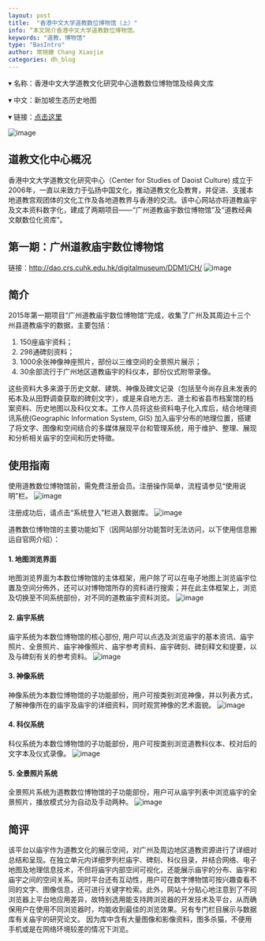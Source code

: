 ```yaml
---
layout: post
title:  "香港中文大学道教数位博物馆（上）"
info: “本文简介香港中文大学道教数位博物馆。
keywords: "道教，博物馆"
type: "BasIntro"
author: 常晓婕 Chang Xiaojie
categories: dh_blog
---
```


▾ 名称：香港中文大学道教文化研究中心道教数位博物馆及经典文库

▾ 中文：新加坡生态历史地图

▾ 链接：[点击这里](http://dao.crs.cuhk.edu.hk/digitalmuseum/CH/)

![image](https://raw.githubusercontent.com/DHHD2022/DHHD2022.GitHub.io/main/pics/2022-07-07/CUHK1.png)

## 道教文化中心概况
香港中文大学道教文化研究中心（Center for Studies of Daoist Culture) 成立于2006年，一直以来致力于弘扬中国文化，推动道教文化及教育，并促进、支援本地道教宫观团体的文化工作及各地道教界与香港的交流。该中心网站亦将道教庙宇及文本资料数字化，建成了两期项目——“广州道教庙宇数位博物馆”及“道教经典文献数位化资库”。

## 第一期：广州道教庙宇数位博物馆
链接：http://dao.crs.cuhk.edu.hk/digitalmuseum/DDM1/CH/
![image](https://raw.githubusercontent.com/DHHD2022/DHHD2022.GitHub.io/main/pics/2022-07-07/CUHK2.png)

## 简介
2015年第一期项目“广州道教庙宇数位博物馆”完成，收集了广州及其周边十三个州县道教庙宇的数据，主要包括：

1. 150座庙宇资料；
2. 298通碑刻资料；
3. 1000余张神像神座照片，部份以三维空间的全景照片展示；
4. 30余部流行于广州地区道教庙宇的科仪本，部份仪式附带录像。

这些资料大多来源于历史文献、建筑、神像及碑文记录（包括至今尚存且未发表的拓本及从田野调查获取的碑刻文字），或是来自地方志、道士和省县市档案馆的档案资料、历史地图以及科仪文本。工作人员将这些资料电子化入库后，结合地理资讯系统(Geographic Information System, GIS) 加入庙宇分布的地理位置，搭建了将文字、图像和空间结合的多媒体展现平台和管理系统，用于维护、整理、展现和分析相关庙宇的空间和历史特徵。

## 使用指南
使用道教数位博物馆前，需免费注册会员。注册操作简单，流程请参见“使用说明”栏。
![image](https://raw.githubusercontent.com/DHHD2022/DHHD2022.GitHub.io/main/pics/2022-07-07/CUHK3.png)

注册成功后，请点击“系统登入”栏进入数据库。
![image](https://raw.githubusercontent.com/DHHD2022/DHHD2022.GitHub.io/main/pics/2022-07-07/CUHK4.png)

道教数位博物馆的主要功能如下（因网站部分功能暂时无法访问，以下使用信息搬运自官网介绍）：
#### 1. 地图浏览界面
地图浏览界面为本数位博物馆的主体框架，用户除了可以在电子地图上浏览庙宇位置及空间分佈外，还可以对博物馆所存的资料进行搜索；并在此主体框架上，浏览及切换至不同系统部份，对不同的道教庙宇资料浏览。
![image](https://raw.githubusercontent.com/DHHD2022/DHHD2022.GitHub.io/main/pics/2022-07-07/CUHK5.png)


#### 2. 庙宇系统
庙宇系统为本数位博物馆的核心部份, 用户可以点选及浏览庙宇的基本资讯、庙宇照片、全景照片、庙宇神像照片、庙宇参考资料、庙宇碑刻、碑刻释文和提要，以及与碑刻有关的参考资料。
![image](https://raw.githubusercontent.com/DHHD2022/DHHD2022.GitHub.io/main/pics/2022-07-07/CUHK6.png)

#### 3. 神像系统
神像系统为本数位博物馆的子功能部份，用户可按类别浏览神像，并以列表方式，了解神像所在的庙宇及庙宇的详细资料，同时观赏神像的艺术面貌。
![image](https://raw.githubusercontent.com/DHHD2022/DHHD2022.GitHub.io/main/pics/2022-07-07/CUHK7.png) 

#### 4. 科仪系统
科仪系统为本数位博物馆的子功能部份，用户可按类别浏览道教科仪本、校对后的文字本及仪式录像。
![image](https://raw.githubusercontent.com/DHHD2022/DHHD2022.GitHub.io/main/pics/2022-07-07/CUHK8.png)

#### 5. 全景照片系统
全景照片系统为道教数位博物馆的子功能部份，用户可从庙宇列表中浏览庙宇的全景照片，播放模式分为自动及手动两种。
![image](https://raw.githubusercontent.com/DHHD2022/DHHD2022.GitHub.io/main/pics/2022-07-07/CUHK9.png)

## 简评
该平台以庙宇作为道教文化的展示空间，对广州及周边地区道教资源进行了详细对总结和呈现。在独立单元内详细罗列栏庙宇、碑刻、科仪目录，并结合网络、电子地图及地理信息技术，不但将庙宇内部空间可视化，还能展示庙宇的分布、庙宇和庙宇之间的空间关系。同时平台还有互动性，用户可在数字博物馆可按兴趣查看不同的文字、图像信息，还可进行关键字检索。此外，网站十分贴心地注意到了不同浏览器上平台地应用差异，故特别选用能支持跨浏览器的开发技术及平台，从而确保用户在使用不同浏览器时，均能收到最佳的浏览效果。另有专门栏目展示与数据库有关庙宇的研究论文。
因为库中含有大量图像和影像资料，图多杀猫，不便用手机或是在网络环境较差的情况下浏览。 


